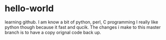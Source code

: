 # hello-world
learning github. 
I am know a bit of python, perl, C programming
I really like python though because it fast and qucik.
The changes i make to this master branch is to have a copy 
orignal code back up.
